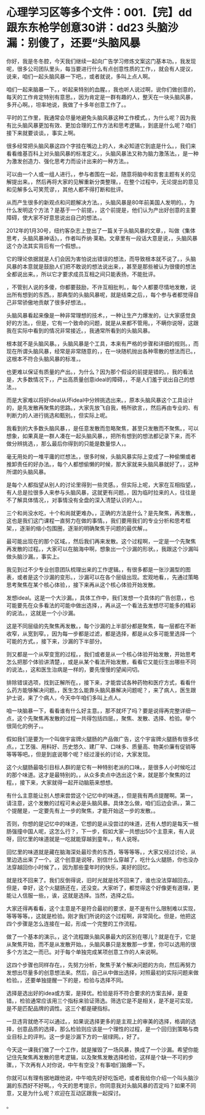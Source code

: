 # 心理学习区等多个文件：001.【完】dd跟东东枪学创意30讲：dd23 头脑沙漏：别傻了，还要“头脑风暴

你好，我是冬冬腔，今天我们继续一起向广告学习修炼文案这门基本功。，我发现呢，很多公司团队里头，每当要进行什么有点创意性质的工作，，就会有人提议，说来，咱们一起头脑风暴一下吧。，或者就说，多叫上点人啊。

咱们一起来脑暴一下。，听起来特别的血腥。，我也听人说过啊，说你们做创意的，每天的工作肯定特别有意思。，因为肯定是一群有趣的人，整天在一块头脑风暴，多开心啊。，坦率地说，我做了十多年创意工作了。。

平时的工作里，我通常会尽量地避免头脑风暴这种工作模式。，为什么呢？因为我有比头脑风暴更加有效、更加合理的工作方法和思考逻辑。，到底是什么呢？咱们接下来就要谈谈。，事实上啊。

很多经常把头脑风暴这四个字挂在嘴边上的人，未必知道它到底是什么。，我们来看看维基百科上对头脑风暴的标准定义。，头脑风暴法又称为脑力激荡法。，是一种为激发创造力、强化思考力而设计出来的一种方法。。

可以由一个人或一组人进行。，参与者围在一起，随意将脑中和言套主题有关的见解提出来。，然后再将大家的见解重新分类整理。，在整个过程中，无论提出的意见和见解多么可笑荒谬，，其他人都不得打断和批评。

从而产生很多的新观点和问题解决方法。，头脑风暴是80年前美国人发明的。，为什么发明这个方法？是基于一个前提。，这个前提是，他们认为产出好创意的主要障碍，使大家不好意思说出自己的想法。。

2012年的1月30号，纽约客杂志上登出了一篇关于头脑风暴的文章，，叫做《集体思考，头脑风暴神话》。，作者叫乔纳·莱勒。文章里有一段话大意是说，，头脑风暴这个办法其实背后有一个假想。。

它的理论依据就是人们会因为害怕说出错误的想法，而导致根本就不说了。，头脑风暴的本意就是鼓励人们把不敢说的想法说出来，，甚至是那些被认为很傻的想法全都说出来。，所以它才要求成员互相之间只能表扬，不能批评。

，不管别人说的多傻，你都要鼓励，不许互相批判。，每个人都要尽情地发散，说出所有想到的东西。，那典型的头脑风暴呢，就是结束之后，，每个参与者都觉得自己非常骄傲地贡献了很多好想法。。

头脑风暴看起来像是一种非常理想的技术，，一种让生产力爆发的，让大家感觉良好的方法。，但是，它有一个致命的问题，就是从来都不管用。，不瞒你说呀，这跟我在实际中看到的情况非常接近。，我通常所看到的头脑风暴。

根本就不是头脑风暴。，头脑风暴是个工具，本来有严格的步骤和详细的规则。，而现在所谓头脑风暴，经常是非常随意的，，在一块随机抛出各种零散的想法而已。，这根本不符合头脑风暴的标准，。

也更难以保证有质量的产出。，为什么？因为那个假设的前提是错的。，我的看法是，大多数情况下，，产出高质量创意ideal的障碍，，不是人们羞于说出自己的想法，。

而是大家难以将好ideal从坏ideal中分辨挑选出来。，原本头脑风暴这个工具设计的，是先发散再聚焦的思路。，大家先放飞自我，畅所欲言，，然后再由专业的、有判断力的人进行挑选和甄别。，但实际上呢。

我看到的大多数头脑风暴，，是任意发散而忽略聚焦，甚至只发散而不聚焦。，可以想象，如果真是一群人凑在一起头脑风暴，，把所有想到的想法都记录下来，而不做分辨挑选，，那么最后你得到的只能是数量惊人，。

毫无用处的一堆平庸的烂想法。，很多时候，头脑风暴实际上变成了一种偷懒或者推卸责任的好办法。，每个人都想偷懒的时候，那大家就来头脑风暴就好了。，这种所谓的头脑风暴。

是每个人都指望从别人的讨论里得到一些灵感。，但实际上呢，大家在互相指望。，有人总是拉很多人来参与头脑风暴，这就更有问题。，因为临时拉来的人，往往是不了解具体情况，，对事情没有全盘的深入清楚认识的人。。

三个和尚没水吃，十个和尚就更难办。，正确的方法是什么？是先聚焦，再发散。，这也是我们这门课程一直努力在做的事情。，我们要用我们的专业分析和思考框架，，逐渐的缩小包围圈，逐渐的明确聚焦于问题的最优解，。

最可能出现在的那个区域。，然后我们再来发散。这个过程啊，一定是一个先聚焦再发散的过程。，大家可以在脑海中啊，想象出一个沙漏的形状。，我跟这个沙漏叫做头脑沙漏。，事实上。

我见到过不少专业创意团队梳理出来的工作逻辑。，有很多都是一张沙漏型的图表，或者是这个沙漏的变形。，沙漏可以在各个层级出现。宏观地看，，先通过策略思考聚焦在某个核心体验，，接下来再从这个核心体验开始发散。

发想ideal。这是一个大沙漏。，具体工作中，我们发想一个具体的广告创意，，也可能要先在众多看法的可能中做出选择，，再从这一个看法去发想尽可能多的精彩的说法。，这就是一个小沙漏。

这是不同层级的先聚焦再发散。，每个沙漏的上半部分都是聚焦，每一层都在不断收窄，从宽到窄。，因为每一步都是过滤，都是选择，都是从众多可能里选择一个可能的方式。，接下来，沙漏的下半部分。

则又都是一个从窄变宽的过程。，我们或者是从一个核心体验开始发散，开始思考怎么把那个体验讲清楚，，或是从某个看法开始发散，看看它又能衍生出哪些不同的说法。，这和医生治病是一样的，要先慢慢的望闻问切。

排除错误选项，找到正解所在。，接下来，才能尝试各种药物和医疗方式，看看什么药方能够解决问题。，医生怎么能靠头脑风暴解决问题呢？，来了病人，医生跟护士说，来了个病人，今天中午咱们多叫上点人。

咱一块脑暴一下，看看谁有什么好主意。，那不就坏了吗？要是说得再完整详细一点，这个先聚焦再发散的过程一共得包括四层。，聚焦、发散、选择、检验。举个很简化的例子，。

假如我们是要为一个叫做宇宙牌火腿肠的产品做广告，这个宇宙牌火腿肠有很多优点。，工艺强、用料好、历史悠久、建厂早、口味多、质量高、物美价廉有促销等等等等吧。，但是到底说哪个呢？经过漫长的讨论，大家发现。

这个火腿肠最吸引目标人群的是它有一种特别老派的口味。，是很多人小时候吃过的那个味道。这才是最特别的。，从众多卖点中选出这个来，就是那个聚焦的过程。，接下来，大家就得一起开动脑筋来想想。

有什么主意能让别人想来尝尝这个记忆中的味道。，但是我有两点提醒啊。第一，请注意，这个发散的过程可未必是头脑风暴。具体怎么做，咱们后边会讲。，第二个提醒是，一定要先有上一步的聚焦，才能开始这一步的发散。。

否则，你想的是记忆中的味道，它想的是从没尝过的味道，还有人想的是每天一根肠强撞中国人呢，这怎么行？，下一步，假如大家一共想出50个主意来，有人说呀，回忆里的味道就是一吃就能穿越到童年。，有人说呀。

回忆里的味道就是藏在脑海深处最珍贵的东西，等等等等。，大家又经过讨论，从里边选出来了一个。这个创意是说呀，别信什么穿越了，吃什么火腿肠，你也没办法穿越回你小时候了。，因为那些童年时的快乐，美好的回忆。

就是找不回来了。我们反倒得说，旧时光就是找不回来了，谁也没法穿越回去。，但是，幸好，这个火腿肠还在，还没变。大家听了，都觉得这个好像更有道理，更能让人信服一些。，诶，这就是选择。当然，选择之后。

大家还得再看看，这个主意是不是符合最初的要求，是不是有什么限制难以实现，等等等等。，这就是检验。刚才我们所说的这个过程啊，非常简化。但是，他把这四个步骤是怎么连接在一起，形成一个完整的工作流程。

做了一个基本的演示。，这个流程跟头脑风暴最大的区别在哪儿？就是在于，它是从聚焦开始，而不是从发散开始。，头脑风暴只是发散那一步里，你可以选用的很多个方法之一而已。对于每个单独完成某项创意工作的人来说啊。

这四个步骤也同样存在。，先努力分析，聚焦于某个解决问题的方向，然后再努力发想出尽量多的创意想法来。然后，自己从中做出选择，对照最初的实际问题来做检验。，还要单独提醒一下的是，检验与选择不同。

选择是选出好的idea或方案，是择优。检验是将不符合要求的方案去掉，是查错。，检验通常应该用三个指标来验证筛选。筛选它是不是相关，是不是可实现，是不是匹配品牌的调性。这三个都是硬指标。

一旦违背就绝不可以通过。，如果说选择更多的是主观上的审美的选择，格调的选择，创意品质的选择，那么检验则应该是一个理性的过程，是一个回归到策略与商业目标上的评判。这一步是沙漏下方的一层绿网。，好了。

今天这一课我们做了一个工作，就是摧毁了一场风暴，换成了一个沙漏。希望你能记住先聚焦再发散的思考逻辑，以及聚焦发散选择检验，这样是个缺一不可的步骤。，下次再有人对你说，中午有空没？有事咱们脑爆一下。

你就可以有理有据地跟他说，中午咱先好好吃饭吧，或者我给你介绍一个叫头脑沙漏的东西好不好啊。，今天的思考提示，你同意我对头脑风暴的否定吗？如果不同意，又是为什么呢？欢迎在互动区跟我一起探讨。

。